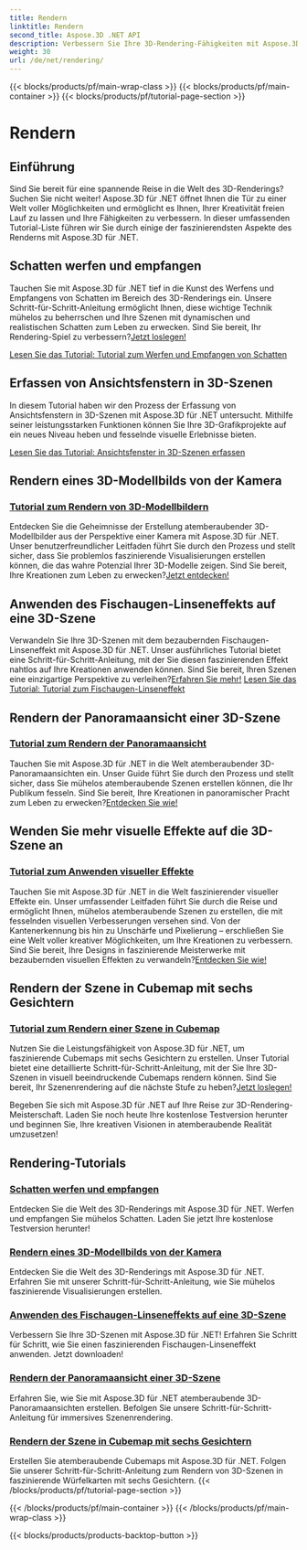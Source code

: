 ```yaml
---
title: Rendern
linktitle: Rendern
second_title: Aspose.3D .NET API
description: Verbessern Sie Ihre 3D-Rendering-Fähigkeiten mit Aspose.3D für .NET! Werfen Sie Schatten, erstellen Sie fesselnde Visualisierungen, wenden Sie Fischaugen-Linseneffekte an und vieles mehr.
weight: 30
url: /de/net/rendering/
---
```


{{< blocks/products/pf/main-wrap-class >}}
{{< blocks/products/pf/main-container >}}
{{< blocks/products/pf/tutorial-page-section >}}

# Rendern

## Einführung

Sind Sie bereit für eine spannende Reise in die Welt des 3D-Renderings? Suchen Sie nicht weiter! Aspose.3D für .NET öffnet Ihnen die Tür zu einer Welt voller Möglichkeiten und ermöglicht es Ihnen, Ihrer Kreativität freien Lauf zu lassen und Ihre Fähigkeiten zu verbessern. In dieser umfassenden Tutorial-Liste führen wir Sie durch einige der faszinierendsten Aspekte des Renderns mit Aspose.3D für .NET.

## Schatten werfen und empfangen
 Tauchen Sie mit Aspose.3D für .NET tief in die Kunst des Werfens und Empfangens von Schatten im Bereich des 3D-Renderings ein. Unsere Schritt-für-Schritt-Anleitung ermöglicht Ihnen, diese wichtige Technik mühelos zu beherrschen und Ihre Szenen mit dynamischen und realistischen Schatten zum Leben zu erwecken. Sind Sie bereit, Ihr Rendering-Spiel zu verbessern?[Jetzt loslegen!](./cast-receive-shadows/)

[Lesen Sie das Tutorial: Tutorial zum Werfen und Empfangen von Schatten](./cast-receive-shadows/)


## Erfassen von Ansichtsfenstern in 3D-Szenen
In diesem Tutorial haben wir den Prozess der Erfassung von Ansichtsfenstern in 3D-Szenen mit Aspose.3D für .NET untersucht. Mithilfe seiner leistungsstarken Funktionen können Sie Ihre 3D-Grafikprojekte auf ein neues Niveau heben und fesselnde visuelle Erlebnisse bieten.

[Lesen Sie das Tutorial: Ansichtsfenster in 3D-Szenen erfassen](./capture-viewport/)


## Rendern eines 3D-Modellbilds von der Kamera
### [Tutorial zum Rendern von 3D-Modellbildern](./render-3d-model-image/)
 Entdecken Sie die Geheimnisse der Erstellung atemberaubender 3D-Modellbilder aus der Perspektive einer Kamera mit Aspose.3D für .NET. Unser benutzerfreundlicher Leitfaden führt Sie durch den Prozess und stellt sicher, dass Sie problemlos faszinierende Visualisierungen erstellen können, die das wahre Potenzial Ihrer 3D-Modelle zeigen. Sind Sie bereit, Ihre Kreationen zum Leben zu erwecken?[Jetzt entdecken!](./render-3d-model-image/)

## Anwenden des Fischaugen-Linseneffekts auf eine 3D-Szene
Verwandeln Sie Ihre 3D-Szenen mit dem bezaubernden Fischaugen-Linseneffekt mit Aspose.3D für .NET. Unser ausführliches Tutorial bietet eine Schritt-für-Schritt-Anleitung, mit der Sie diesen faszinierenden Effekt nahtlos auf Ihre Kreationen anwenden können. Sind Sie bereit, Ihren Szenen eine einzigartige Perspektive zu verleihen?[Erfahren Sie mehr!](./fisheye-lens-effect-3d-scene/)
[Lesen Sie das Tutorial: Tutorial zum Fischaugen-Linseneffekt](./fisheye-lens-effect-3d-scene/)

## Rendern der Panoramaansicht einer 3D-Szene
### [Tutorial zum Rendern der Panoramaansicht](./render-panorama-view/)
 Tauchen Sie mit Aspose.3D für .NET in die Welt atemberaubender 3D-Panoramaansichten ein. Unser Guide führt Sie durch den Prozess und stellt sicher, dass Sie mühelos atemberaubende Szenen erstellen können, die Ihr Publikum fesseln. Sind Sie bereit, Ihre Kreationen in panoramischer Pracht zum Leben zu erwecken?[Entdecken Sie wie!](./render-panorama-view/)

## Wenden Sie mehr visuelle Effekte auf die 3D-Szene an
### [Tutorial zum Anwenden visueller Effekte](./apply-visual-effects/)
Tauchen Sie mit Aspose.3D für .NET in die Welt faszinierender visueller Effekte ein. Unser umfassender Leitfaden führt Sie durch die Reise und ermöglicht Ihnen, mühelos atemberaubende Szenen zu erstellen, die mit fesselnden visuellen Verbesserungen versehen sind. Von der Kantenerkennung bis hin zu Unschärfe und Pixelierung – erschließen Sie eine Welt voller kreativer Möglichkeiten, um Ihre Kreationen zu verbessern. Sind Sie bereit, Ihre Designs in faszinierende Meisterwerke mit bezaubernden visuellen Effekten zu verwandeln?[Entdecken Sie wie!](./apply-visual-effects/)

## Rendern der Szene in Cubemap mit sechs Gesichtern
### [Tutorial zum Rendern einer Szene in Cubemap](./render-scene-cubemap/)
 Nutzen Sie die Leistungsfähigkeit von Aspose.3D für .NET, um faszinierende Cubemaps mit sechs Gesichtern zu erstellen. Unser Tutorial bietet eine detaillierte Schritt-für-Schritt-Anleitung, mit der Sie Ihre 3D-Szenen in visuell beeindruckende Cubemaps rendern können. Sind Sie bereit, Ihr Szenenrendering auf die nächste Stufe zu heben?[Jetzt loslegen!](./render-scene-cubemap/)

Begeben Sie sich mit Aspose.3D für .NET auf Ihre Reise zur 3D-Rendering-Meisterschaft. Laden Sie noch heute Ihre kostenlose Testversion herunter und beginnen Sie, Ihre kreativen Visionen in atemberaubende Realität umzusetzen!
## Rendering-Tutorials
### [Schatten werfen und empfangen](./cast-receive-shadows/)
Entdecken Sie die Welt des 3D-Renderings mit Aspose.3D für .NET. Werfen und empfangen Sie mühelos Schatten. Laden Sie jetzt Ihre kostenlose Testversion herunter!
### [Rendern eines 3D-Modellbilds von der Kamera](./render-3d-model-image/)
Entdecken Sie die Welt des 3D-Renderings mit Aspose.3D für .NET. Erfahren Sie mit unserer Schritt-für-Schritt-Anleitung, wie Sie mühelos faszinierende Visualisierungen erstellen.
### [Anwenden des Fischaugen-Linseneffekts auf eine 3D-Szene](./fisheye-lens-effect-3d-scene/)
Verbessern Sie Ihre 3D-Szenen mit Aspose.3D für .NET! Erfahren Sie Schritt für Schritt, wie Sie einen faszinierenden Fischaugen-Linseneffekt anwenden. Jetzt downloaden!
### [Rendern der Panoramaansicht einer 3D-Szene](./render-panorama-view/)
Erfahren Sie, wie Sie mit Aspose.3D für .NET atemberaubende 3D-Panoramaansichten erstellen. Befolgen Sie unsere Schritt-für-Schritt-Anleitung für immersives Szenenrendering.
### [Rendern der Szene in Cubemap mit sechs Gesichtern](./render-scene-cubemap/)
Erstellen Sie atemberaubende Cubemaps mit Aspose.3D für .NET. Folgen Sie unserer Schritt-für-Schritt-Anleitung zum Rendern von 3D-Szenen in faszinierende Würfelkarten mit sechs Gesichtern.
{{< /blocks/products/pf/tutorial-page-section >}}

{{< /blocks/products/pf/main-container >}}
{{< /blocks/products/pf/main-wrap-class >}}

{{< blocks/products/products-backtop-button >}}
